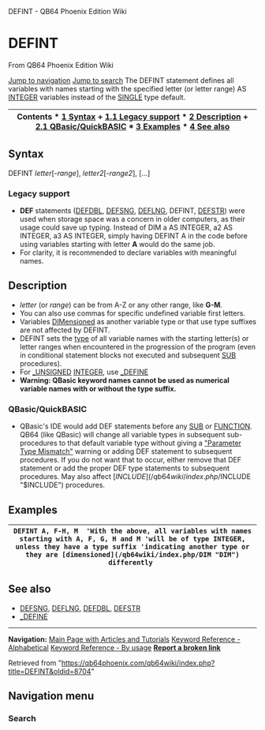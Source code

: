 


DEFINT - QB64 Phoenix Edition Wiki








# DEFINT



From QB64 Phoenix Edition Wiki



[Jump to navigation](#mw-head)
[Jump to search](#searchInput)
The DEFINT statement defines all variables with names starting with the specified letter (or letter range) AS [INTEGER](/qb64wiki/index.php/INTEGER "INTEGER") variables instead of the [SINGLE](/qb64wiki/index.php/SINGLE "SINGLE") type default.


  






| Contents * [1 Syntax](#Syntax) 	+ [1.1 Legacy support](#Legacy_support) * [2 Description](#Description) 	+ [2.1 QBasic/QuickBASIC](#QBasic/QuickBASIC) * [3 Examples](#Examples) * [4 See also](#See_also) |
| --- |


## Syntax


DEFINT *letter*[-*range*], *letter2*[-*range2*], [...]
### Legacy support


* **DEF** statements ([DEFDBL](/qb64wiki/index.php/DEFDBL "DEFDBL"), [DEFSNG](/qb64wiki/index.php/DEFSNG "DEFSNG"), [DEFLNG](/qb64wiki/index.php/DEFLNG "DEFLNG"), DEFINT, [DEFSTR](/qb64wiki/index.php/DEFSTR "DEFSTR")) were used when storage space was a concern in older computers, as their usage could save up typing. Instead of DIM a AS INTEGER, a2 AS INTEGER, a3 AS INTEGER, simply having DEFINT A in the code before using variables starting with letter **A** would do the same job.
* For clarity, it is recommended to declare variables with meaningful names.


  




## Description


* *letter* (or *range*) can be from A-Z or any other range, like **G-M**.
* You can also use commas for specific undefined variable first letters.
* Variables [DIMensioned](/qb64wiki/index.php/DIM "DIM") as another variable type or that use type suffixes are not affected by DEFINT.
* DEFINT sets the [type](/qb64wiki/index.php/Variable_Types "Variable Types") of all variable names with the starting letter(s) or letter ranges when encountered in the progression of the program (even in conditional statement blocks not executed and subsequent [SUB](/qb64wiki/index.php/SUB "SUB") procedures).
* For [\_UNSIGNED](/qb64wiki/index.php/UNSIGNED "UNSIGNED") [INTEGER](/qb64wiki/index.php/INTEGER "INTEGER"), use [\_DEFINE](/qb64wiki/index.php/DEFINE "DEFINE")
* **Warning: QBasic keyword names cannot be used as numerical variable names with or without the type suffix.**


### QBasic/QuickBASIC


* QBasic's IDE would add DEF statements before any [SUB](/qb64wiki/index.php/SUB "SUB") or [FUNCTION](/qb64wiki/index.php/FUNCTION "FUNCTION"). QB64 (like QBasic) will change all variable types in subsequent sub-procedures to that default variable type without giving a ["Parameter Type Mismatch"](/qb64wiki/index.php/ERROR_Codes "ERROR Codes") warning or adding DEF statement to subsequent procedures. If you do not want that to occur, either remove that DEF statement or add the proper DEF type statements to subsequent procedures. May also affect [$INCLUDE](/qb64wiki/index.php/$INCLUDE "$INCLUDE") procedures.


  




## Examples




| ``` DEFINT A, F-H, M  'With the above, all variables with names starting with A, F, G, H and M 'will be of type INTEGER, unless they have a type suffix 'indicating another type or they are [dimensioned](/qb64wiki/index.php/DIM "DIM") differently  ``` |
| --- |


  




## See also


* [DEFSNG](/qb64wiki/index.php/DEFSNG "DEFSNG"), [DEFLNG](/qb64wiki/index.php/DEFLNG "DEFLNG"), [DEFDBL](/qb64wiki/index.php/DEFDBL "DEFDBL"), [DEFSTR](/qb64wiki/index.php/DEFSTR "DEFSTR")
* [\_DEFINE](/qb64wiki/index.php/DEFINE "DEFINE")


  






---


**Navigation:**
[Main Page with Articles and Tutorials](/qb64wiki/index.php/Main_Page "Main Page")
[Keyword Reference - Alphabetical](/qb64wiki/index.php/Keyword_Reference_-_Alphabetical "Keyword Reference - Alphabetical")
[Keyword Reference - By usage](/qb64wiki/index.php/Keyword_Reference_-_By_usage "Keyword Reference - By usage")
**[Report a broken link](https://qb64phoenix.com/forum/showthread.php?tid=2800)**  





Retrieved from "<https://qb64phoenix.com/qb64wiki/index.php?title=DEFINT&oldid=8704>"




## Navigation menu








### Search





















